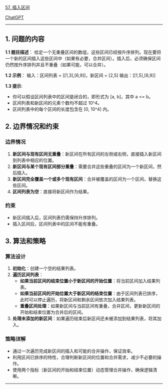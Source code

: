 [57. 插入区间](https://leetcode.cn/problems/insert-interval)

[ChatGPT](https://chat.openai.com/share/87574875-0220-4af6-b457-0b360b56b94e)

---

## 1. 问题的内容
**1.1 题目描述**：
给定一个无重叠区间的数组，这些区间已经按升序排列。现在要将一个新的区间插入这些区间中（如果有必要，合并区间）。插入后，必须确保区间仍然按升序排列并且不重叠（如果可能，可以合并）。

**1.2 示例**：
输入：区间列表 = [[1,3],[6,9]]，新区间 = [2,5]
输出：[[1,5],[6,9]]

**1.3 提示**:
- 你可以假设区间列表中的区间是闭合的，即形式为 [a, b]，其中 a <= b。
- 区间列表和新区间的元素个数均不超过 10^4。
- 区间列表中的每个区间的长度包含在 [0, 10^4] 内。

## 2. 边界情况和约束
### 边界情况

1. **新区间与现有区间无重叠**：新区间在所有区间的左侧或右侧，直接插入新区间到列表中相应的位置。
2. **新区间与某个现有区间部分重叠**：需要合并这些重叠的区间为一个新区间，然后插入。
3. **新区间完全覆盖一个或多个现有区间**：合并被覆盖的区间为一个区间，替换这些区间。
4. **区间列表为空**：直接将新区间作为结果。

### 约束

- 新区间插入后，区间列表仍需保持升序排列。
- 插入区间后，区间列表中的区间不能有重叠。


## 3. 算法和策略
### 算法设计

1. **初始化**：创建一个空的结果列表。
2. **遍历区间列表**：
   - **如果当前区间的结束位置小于新区间的开始位置**：将当前区间加入结果列表。
   - **如果当前区间的开始位置大于新区间的结束位置**：由于区间列表已排序，此时可以停止遍历，将新区间和剩余区间依次加入结果列表。
   - **重叠区间处理**：如果新区间与当前区间有重叠，合并区间，更新新区间的开始和结束位置为合并后的区间。
3. **处理未添加的新区间**：如果遍历结束后新区间还未被添加到结果列表，将其加入。

### 策略详解

- 通过一次遍历完成新区间的插入和可能的合并操作，保证效率。
- 利用区间已排序的特性，合理判断新区间的位置和合并需求，减少不必要的操作。
- 使用两个指标（新区间的开始和结束位置）动态管理合并操作，确保逻辑清晰。

---